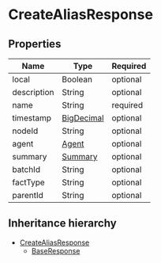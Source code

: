 

# CreateAliasResponse

## Properties

Name | Type | Required
-------- | -------- | --------
local | Boolean | optional
description | String | optional
name | String | required
timestamp | [BigDecimal](BigDecimal.md) | optional
nodeId | String | optional
agent | [Agent](Agent.md) | optional
summary | [Summary](Summary.md) | optional
batchId | String | optional
factType | String | optional
parentId | String | optional




## Inheritance hierarchy


* [CreateAliasResponse](CreateAliasResponse.md)
    * [BaseResponse](BaseResponse.md)
